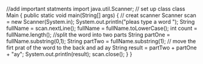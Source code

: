 //add important statments
import java.util.Scanner;
// set up class
class Main {
  public static void main(String[] args) {
    // creat scanner
    Scanner scan = new Scanner(System.in);
    System.out.println("pleas type a word ");
    String fullName = scan.nextLine();
    fullName = fullName.toLowerCase();
    int count = fullName.length();
    //split the word into two parts
    String partOne = fullName.substring(0,1);
    String partTwo = fullName.substring(1);
    // move the firt prat of the word to the back and ad ay
    String result = partTwo + partOne + "ay";
    System.out.println(result);
    scan.close();
  }
}
